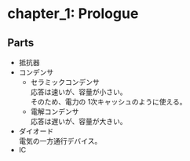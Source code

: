 # chapter_1: Prologue

## Parts

- 抵抗器
- コンデンサ
  - セラミックコンデンサ  
  応答は速いが、容量が小さい。  
  そのため、電力の 1次キャッシュのように使える。
  - 電解コンデンサ  
  応答は遅いが、容量が大きい。  
- ダイオード  
電気の一方通行デバイス。  
- IC
